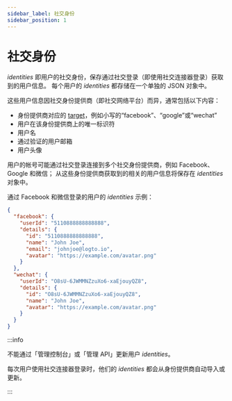 ```yaml
---
sidebar_label: 社交身份
sidebar_position: 1
---
```


# 社交身份

_identities_ 即用户的社交身份，保存通过社交登录（即使用社交连接器登录）获取到的用户信息。
每个用户的 _identities_ 都存储在一个单独的 JSON 对象中。

这些用户信息因社交身份提供商（即社交网络平台）而异，通常包括以下内容：

- 身份提供商对应的 [target](../../../docs/references/connectors/#target)，例如小写的“facebook”、“google”或“wechat”
- 用户在该身份提供商上的唯一标识符
- 用户名
- 通过验证的用户邮箱
- 用户头像

用户的帐号可能通过社交登录连接到多个社交身份提供商，例如 Facebook、Google 和微信；
从这些身份提供商获取到的相关的用户信息将保存在 _identities_ 对象中。

通过 Facebook 和微信登录的用户的 _identities_ 示例：

```json
{
  "facebook": {
    "userId": "5110888888888888",
    "details": {
      "id": "5110888888888888",
      "name": "John Joe",
      "email": "johnjoe@logto.io",
      "avatar": "https://example.com/avatar.png"
    }
  },
  "wechat": {
    "userId": "O8sU-6JWMMNZzuXo6-xaEjouyQZ8",
    "details": {
      "id": "O8sU-6JWMMNZzuXo6-xaEjouyQZ8",
      "name": "John Joe",
      "avatar": "https://example.com/avatar.png"
    }
  }
}
```

:::info

不能通过「管理控制台」或「管理 API」更新用户 _identities_。

每次用户使用社交连接器登录时，他们的 _identities_ 都会从身份提供商自动导入或更新。

:::
